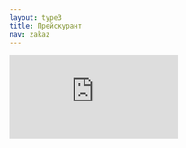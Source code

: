 ```yaml
---
layout: type3
title: Прейскурант
nav: zakaz
---
```

<iframe src="https://docs.google.com/spreadsheet/embeddedform?formkey=dDNyYktXMmp0ems5LTBMVFNaYmNxS0E6MQ"  frameborder="0" marginheight="0" marginwidth="0">Загрузка...</iframe>